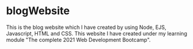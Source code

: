 # blogWebsite
This is the blog website which I have created by using Node, EJS, Javascript, HTML and CSS.
This website I have created under my learning module "The complete 2021 Web Development Bootcamp".
